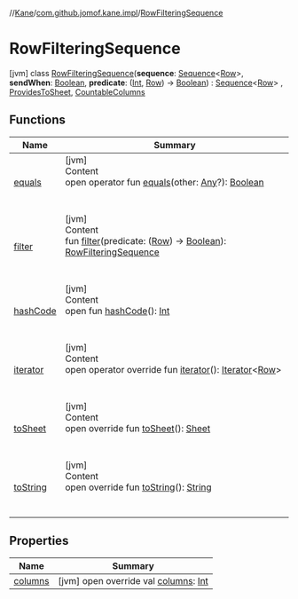 //[Kane](../../index.md)/[com.github.jomof.kane.impl](../index.md)/[RowFilteringSequence](index.md)



# RowFilteringSequence  
 [jvm] class [RowFilteringSequence](index.md)(**sequence**: [Sequence](https://kotlinlang.org/api/latest/jvm/stdlib/kotlin.sequences/-sequence/index.html)<[Row](../../com.github.jomof.kane/-row/index.md)>, **sendWhen**: [Boolean](https://kotlinlang.org/api/latest/jvm/stdlib/kotlin/-boolean/index.html), **predicate**: ([Int](https://kotlinlang.org/api/latest/jvm/stdlib/kotlin/-int/index.html), [Row](../../com.github.jomof.kane/-row/index.md)) -> [Boolean](https://kotlinlang.org/api/latest/jvm/stdlib/kotlin/-boolean/index.html)) : [Sequence](https://kotlinlang.org/api/latest/jvm/stdlib/kotlin.sequences/-sequence/index.html)<[Row](../../com.github.jomof.kane/-row/index.md)> , [ProvidesToSheet](../../com.github.jomof.kane/-provides-to-sheet/index.md), [CountableColumns](../../com.github.jomof.kane/-countable-columns/index.md)   


## Functions  
  
|  Name|  Summary| 
|---|---|
| <a name="kotlin/Any/equals/#kotlin.Any?/PointingToDeclaration/"></a>[equals](../../com.github.jomof.kane.impl.visitor/-difference-visitor/index.md#%5Bkotlin%2FAny%2Fequals%2F%23kotlin.Any%3F%2FPointingToDeclaration%2F%5D%2FFunctions%2F-912601781)| <a name="kotlin/Any/equals/#kotlin.Any?/PointingToDeclaration/"></a>[jvm]  <br>Content  <br>open operator fun [equals](../../com.github.jomof.kane.impl.visitor/-difference-visitor/index.md#%5Bkotlin%2FAny%2Fequals%2F%23kotlin.Any%3F%2FPointingToDeclaration%2F%5D%2FFunctions%2F-912601781)(other: [Any](https://kotlinlang.org/api/latest/jvm/stdlib/kotlin/-any/index.html)?): [Boolean](https://kotlinlang.org/api/latest/jvm/stdlib/kotlin/-boolean/index.html)  <br><br><br>
| <a name="com.github.jomof.kane.impl/RowFilteringSequence/filter/#kotlin.Function1[com.github.jomof.kane.Row,kotlin.Boolean]/PointingToDeclaration/"></a>[filter](filter.md)| <a name="com.github.jomof.kane.impl/RowFilteringSequence/filter/#kotlin.Function1[com.github.jomof.kane.Row,kotlin.Boolean]/PointingToDeclaration/"></a>[jvm]  <br>Content  <br>fun [filter](filter.md)(predicate: ([Row](../../com.github.jomof.kane/-row/index.md)) -> [Boolean](https://kotlinlang.org/api/latest/jvm/stdlib/kotlin/-boolean/index.html)): [RowFilteringSequence](index.md)  <br><br><br>
| <a name="kotlin/Any/hashCode/#/PointingToDeclaration/"></a>[hashCode](../../com.github.jomof.kane.impl.visitor/-difference-visitor/index.md#%5Bkotlin%2FAny%2FhashCode%2F%23%2FPointingToDeclaration%2F%5D%2FFunctions%2F-912601781)| <a name="kotlin/Any/hashCode/#/PointingToDeclaration/"></a>[jvm]  <br>Content  <br>open fun [hashCode](../../com.github.jomof.kane.impl.visitor/-difference-visitor/index.md#%5Bkotlin%2FAny%2FhashCode%2F%23%2FPointingToDeclaration%2F%5D%2FFunctions%2F-912601781)(): [Int](https://kotlinlang.org/api/latest/jvm/stdlib/kotlin/-int/index.html)  <br><br><br>
| <a name="com.github.jomof.kane.impl/RowFilteringSequence/iterator/#/PointingToDeclaration/"></a>[iterator](iterator.md)| <a name="com.github.jomof.kane.impl/RowFilteringSequence/iterator/#/PointingToDeclaration/"></a>[jvm]  <br>Content  <br>open operator override fun [iterator](iterator.md)(): [Iterator](https://kotlinlang.org/api/latest/jvm/stdlib/kotlin.collections/-iterator/index.html)<[Row](../../com.github.jomof.kane/-row/index.md)>  <br><br><br>
| <a name="com.github.jomof.kane.impl/RowFilteringSequence/toSheet/#/PointingToDeclaration/"></a>[toSheet](to-sheet.md)| <a name="com.github.jomof.kane.impl/RowFilteringSequence/toSheet/#/PointingToDeclaration/"></a>[jvm]  <br>Content  <br>open override fun [toSheet](to-sheet.md)(): [Sheet](../../com.github.jomof.kane.impl.sheet/-sheet/index.md)  <br><br><br>
| <a name="com.github.jomof.kane.impl/RowFilteringSequence/toString/#/PointingToDeclaration/"></a>[toString](to-string.md)| <a name="com.github.jomof.kane.impl/RowFilteringSequence/toString/#/PointingToDeclaration/"></a>[jvm]  <br>Content  <br>open override fun [toString](to-string.md)(): [String](https://kotlinlang.org/api/latest/jvm/stdlib/kotlin/-string/index.html)  <br><br><br>


## Properties  
  
|  Name|  Summary| 
|---|---|
| <a name="com.github.jomof.kane.impl/RowFilteringSequence/columns/#/PointingToDeclaration/"></a>[columns](columns.md)| <a name="com.github.jomof.kane.impl/RowFilteringSequence/columns/#/PointingToDeclaration/"></a> [jvm] open override val [columns](columns.md): [Int](https://kotlinlang.org/api/latest/jvm/stdlib/kotlin/-int/index.html)   <br>

